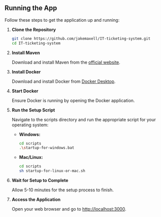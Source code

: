 ## Running the App

Follow these steps to get the application up and running:

1. **Clone the Repository**

   ```bash
   git clone https://github.com/jakemaxell/IT-ticketing-system.git
   cd IT-ticketing-system
   ```

2. **Install Maven**

   Download and install Maven from the [official website](https://maven.apache.org/download.cgi).

3. **Install Docker**

   Download and install Docker from [Docker Desktop](https://www.docker.com/products/docker-desktop/).

4. **Start Docker**

   Ensure Docker is running by opening the Docker application.

5. **Run the Setup Script**

   Navigate to the scripts directory and run the appropriate script for your operating system:

   - **Windows:**

     ```bash
     cd scripts
     .\startup-for-windows.bat
     ```

   - **Mac/Linux:**

     ```bash
     cd scripts
     sh startup-for-linux-or-mac.sh
     ```

6. **Wait for Setup to Complete**

   Allow 5-10 minutes for the setup process to finish.

7. **Access the Application**

   Open your web browser and go to [http://localhost:3000](http://localhost:3000).

